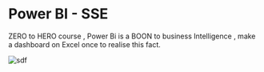 # Power BI - SSE

ZERO to HERO course , Power Bi is a BOON to business Intelligence , make a dashboard on Excel once to realise this fact.

![sdf](https://github.com/user-attachments/assets/c9348b60-3634-4159-ae9c-0fb9cf46439a)
